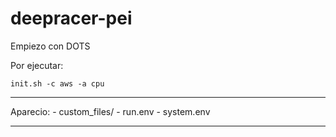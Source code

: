 # deepracer-pei
Empiezo con DOTS

Por ejecutar:

    init.sh -c aws -a cpu

---------------------------------

Aparecio:
    -  custom_files/
    -  run.env
    -  system.env

---------------------------------
